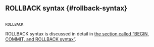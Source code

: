 ## ROLLBACK syntax {#rollback-syntax}

```

ROLLBACK

```

ROLLBACK syntax is discussed in detail in [the section called “BEGIN, COMMIT, and ROLLBACK syntax”](../begin,_commit,_and_rollback_syntax.md).